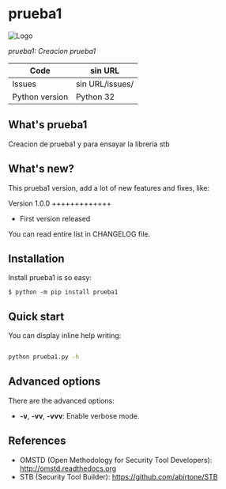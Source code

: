 prueba1
=======


![Logo](https://raw.githubusercontent.com/abirtone/STB/master/stb_lib/doc/images/logo.png)

*prueba1: Creacion prueba1*

Code | sin URL
---- | ----------------------------------------------
Issues | sin URL/issues/
Python version | Python 32

What's prueba1
--------------

Creacion de prueba1 y para ensayar la libreria stb

What's new?
-----------

This prueba1 version, add a lot of new features and fixes, like:

Version 1.0.0
+++++++++++++

- First version released

You can read entire list in CHANGELOG file.

Installation
------------

Install prueba1 is so easy:

```
$ python -m pip install prueba1
```

Quick start
-----------

You can display inline help writing:

```bash

python prueba1.py -h
```

Advanced options
----------------

There are the advanced options:

- **-v**, **-vv**, **-vvv**: Enable verbose mode.

References
----------

* OMSTD (Open Methodology for Security Tool Developers): http://omstd.readthedocs.org
* STB (Security Tool Builder): https://github.com/abirtone/STB 
